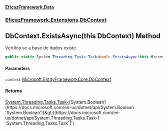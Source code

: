 #### [EficazFramework.Data](EficazFrameworkData.md 'EficazFramework Data')
### [EficazFramework.Extensions](EficazFrameworkData.md#EficazFramework.Extensions 'EficazFramework.Extensions').[DbContext](EficazFramework.Extensions/DbContext.md 'EficazFramework.Extensions.DbContext')

## DbContext.ExistsAsync(this DbContext) Method

Verifica se a base de dados existe.

```csharp
public static System.Threading.Tasks.Task<bool> ExistsAsync(this Microsoft.EntityFrameworkCore.DbContext context);
```
#### Parameters

<a name='EficazFramework.Extensions.DbContext.ExistsAsync(thisMicrosoft.EntityFrameworkCore.DbContext).context'></a>

`context` [Microsoft.EntityFrameworkCore.DbContext](https://docs.microsoft.com/en-us/dotnet/api/Microsoft.EntityFrameworkCore.DbContext 'Microsoft.EntityFrameworkCore.DbContext')

#### Returns
[System.Threading.Tasks.Task&lt;](https://docs.microsoft.com/en-us/dotnet/api/System.Threading.Tasks.Task-1 'System.Threading.Tasks.Task`1')[System.Boolean](https://docs.microsoft.com/en-us/dotnet/api/System.Boolean 'System.Boolean')[&gt;](https://docs.microsoft.com/en-us/dotnet/api/System.Threading.Tasks.Task-1 'System.Threading.Tasks.Task`1')